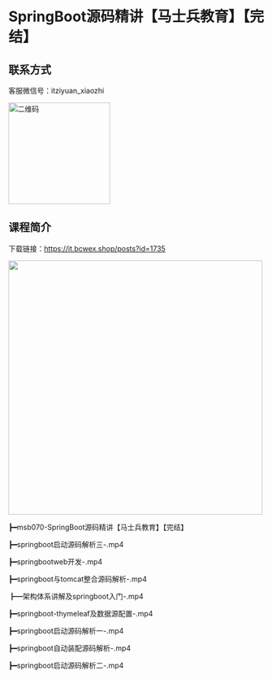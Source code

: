 # SpringBoot源码精讲【马士兵教育】【完结】

## 联系方式

客服微信号：itziyuan_xiaozhi

<img src="https://ziyuanyun.oss-cn-guangzhou.aliyuncs.com/common/20240614073449/666b82192834a.jpg" width="200" height="200" alt="二维码">

## 课程简介

下载链接：https://it.bcwex.shop/posts?id=1735

<img src="https://ziyuanyun.oss-cn-guangzhou.aliyuncs.com/yun/20240515183521/66448fe9d9094.jpg" width="500" alt="">

  ┣━msb070-SpringBoot源码精讲【马士兵教育】【完结】

 ┣━springboot启动源码解析三-.mp4

 ┣━springbootweb开发-.mp4

 ┣━springboot与tomcat整合源码解析-.mp4

 ┣━架构体系讲解及springboot入门-.mp4

 ┣━springboot-thymeleaf及数据源配置-.mp4

 ┣━springboot启动源码解析一-.mp4

 ┣━springboot自动装配源码解析-.mp4

 ┣━springboot启动源码解析二-.mp4

  